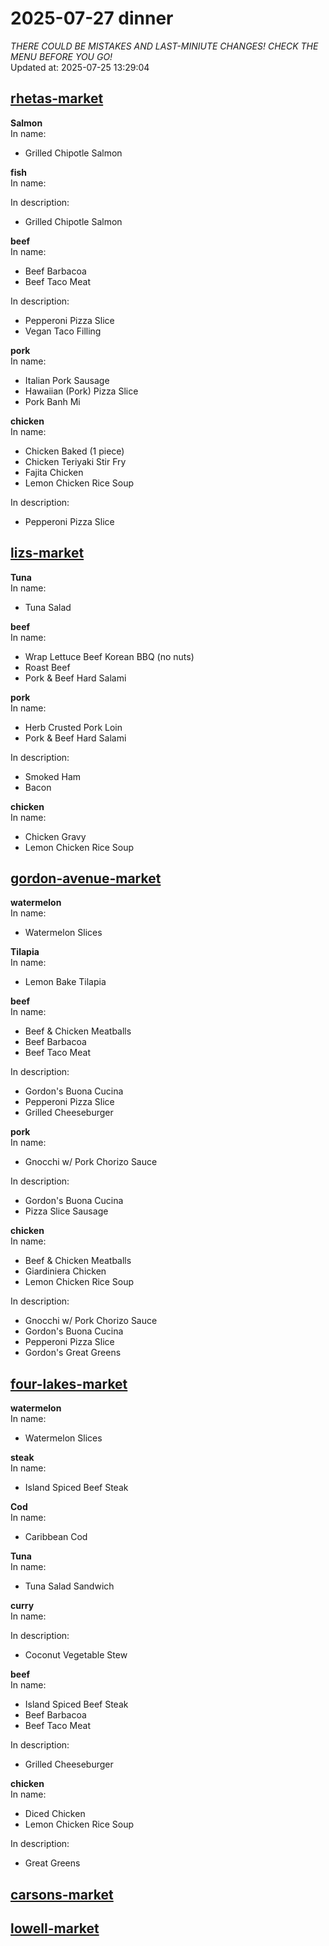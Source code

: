 # 2025-07-27 dinner  
*THERE COULD BE MISTAKES AND LAST-MINIUTE CHANGES! CHECK THE MENU BEFORE YOU GO!*  
Updated at: 2025-07-25 13:29:04  
## [rhetas-market](https://wisc-housingdining.nutrislice.com/menu/rhetas-market/dinner/2025-07-27)  
**Salmon**  
In name:   
 - Grilled Chipotle Salmon  
  
**fish**  
In name:   
  
In description:   
 - Grilled Chipotle Salmon  
  
**beef**  
In name:   
 - Beef Barbacoa  
 - Beef Taco Meat  
  
In description:   
 - Pepperoni Pizza Slice  
 - Vegan Taco Filling  
  
**pork**  
In name:   
 - Italian Pork Sausage  
 - Hawaiian (Pork) Pizza Slice  
 - Pork Banh Mi  
  
**chicken**  
In name:   
 - Chicken Baked  (1 piece)  
 - Chicken Teriyaki Stir Fry  
 - Fajita Chicken  
 - Lemon Chicken Rice Soup  
  
In description:   
 - Pepperoni Pizza Slice  
  
## [lizs-market](https://wisc-housingdining.nutrislice.com/menu/lizs-market/dinner/2025-07-27)  
**Tuna**  
In name:   
 - Tuna Salad  
  
**beef**  
In name:   
 - Wrap Lettuce Beef Korean BBQ (no nuts)  
 - Roast Beef  
 - Pork & Beef Hard Salami  
  
**pork**  
In name:   
 - Herb Crusted Pork Loin  
 - Pork & Beef Hard Salami  
  
In description:   
 - Smoked Ham  
 - Bacon  
  
**chicken**  
In name:   
 - Chicken Gravy  
 - Lemon Chicken Rice Soup  
  
## [gordon-avenue-market](https://wisc-housingdining.nutrislice.com/menu/gordon-avenue-market/dinner/2025-07-27)  
**watermelon**  
In name:   
 - Watermelon Slices  
  
**Tilapia**  
In name:   
 - Lemon Bake Tilapia  
  
**beef**  
In name:   
 - Beef & Chicken Meatballs  
 - Beef Barbacoa  
 - Beef Taco Meat  
  
In description:   
 - Gordon's Buona Cucina  
 - Pepperoni Pizza Slice  
 - Grilled Cheeseburger  
  
**pork**  
In name:   
 - Gnocchi w/ Pork Chorizo Sauce  
  
In description:   
 - Gordon's Buona Cucina  
 - Pizza Slice Sausage  
  
**chicken**  
In name:   
 - Beef & Chicken Meatballs  
 - Giardiniera Chicken  
 - Lemon Chicken Rice Soup  
  
In description:   
 - Gnocchi w/ Pork Chorizo Sauce  
 - Gordon's Buona Cucina  
 - Pepperoni Pizza Slice  
 - Gordon's Great Greens  
  
## [four-lakes-market](https://wisc-housingdining.nutrislice.com/menu/four-lakes-market/dinner/2025-07-27)  
**watermelon**  
In name:   
 - Watermelon Slices  
  
**steak**  
In name:   
 - Island Spiced Beef Steak  
  
**Cod**  
In name:   
 - Caribbean Cod  
  
**Tuna**  
In name:   
 - Tuna Salad Sandwich  
  
**curry**  
In name:   
  
In description:   
 - Coconut Vegetable Stew  
  
**beef**  
In name:   
 - Island Spiced Beef Steak  
 - Beef Barbacoa  
 - Beef Taco Meat  
  
In description:   
 - Grilled Cheeseburger  
  
**chicken**  
In name:   
 - Diced Chicken  
 - Lemon Chicken Rice Soup  
  
In description:   
 - Great Greens  
  
## [carsons-market](https://wisc-housingdining.nutrislice.com/menu/carsons-market/dinner/2025-07-27)  
## [lowell-market](https://wisc-housingdining.nutrislice.com/menu/lowell-market/dinner/2025-07-27)  
  
